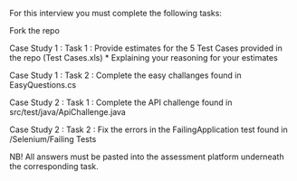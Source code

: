 For this interview you must complete the following tasks:

Fork the repo

Case Study 1 : Task 1 : Provide estimates for the 5 Test Cases provided in the repo (Test Cases.xls) 
             * Explaining your reasoning for your estimates

Case Study 1 : Task 2 : Complete the easy challanges found in EasyQuestions.cs

Case Study 2 : Task 1 : Complete the API challenge found in src/test/java/ApiChallenge.java

Case Study 2 : Task 2 : Fix the errors in the FailingApplication test found in /Selenium/Failing Tests

NB! All answers must be pasted into the assessment platform underneath the corresponding task.
